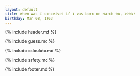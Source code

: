 ```yaml
---
layout: default
title: When was I conceived if I was born on March 08, 1903?
birthday: Mar 08, 1903
---
```


{% include header.md %}

{% include guess.md %}

{% include calculate.md %}

{% include safety.md %}

{% include footer.md %}



